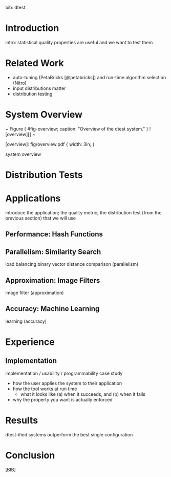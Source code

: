 bib: dtest

# Introduction

intro: statistical quality properties are useful and we want to test them

# Related Work

- auto-tuning (PetaBricks [@petabricks]) and run-time algorithm selection (Nitro)
- input distributions matter
- distribution testing

# System Overview

~ Figure { #fig-overview; caption: "Overview of the dtest system." }
![overview][]
~

[overview]: fig/overview.pdf { width: 3in; }

system overview

# Distribution Tests

# Applications

introduce the application; the quality metric; the distribution test (from the previous section) that we will use

## Performance: Hash Functions

## Parallelism: Similarity Search

load balancing binary vector distance comparison (parallelism)

## Approximation: Image Filters

image filter (approximation)

## Accuracy: Machine Learning

learning (accuracy)

# Experience

## Implementation

implementation / usability / programmability case study

- how the user applies the system to their application
- how the tool works at run time
    - what it looks like (a) when it succeeds, and (b) when it fails
- why the property you want is actually enforced

# Results

dtest-ified systems outperform the best single configuration

# Conclusion

[BIB]
